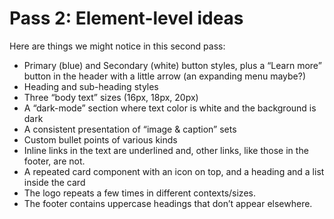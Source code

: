 # Pass 2: Element-level ideas



Here are things we might notice in this second pass:

- Primary (blue) and Secondary (white) button styles, plus a “Learn more” button in the header with a little arrow (an expanding menu maybe?)
- Heading and sub-heading styles
- Three “body text” sizes (16px, 18px, 20px)
- A “dark-mode” section where text color is white and the background is dark
- A consistent presentation of “image & caption” sets
- Custom bullet points of various kinds
- Inline links in the text are underlined and, other links, like those in the footer, are not.
- A repeated card component with an icon on top, and a heading and a list inside the card
- The logo repeats a few times in different contexts/sizes.
- The footer contains uppercase headings that don’t appear elsewhere.
